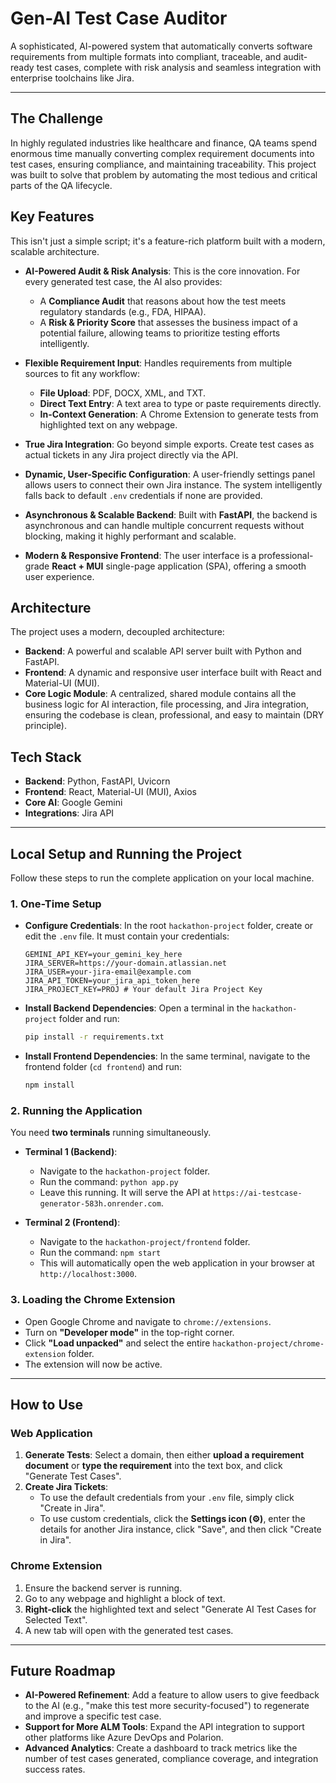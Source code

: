 # Gen-AI Test Case Auditor

A sophisticated, AI-powered system that automatically converts software requirements from multiple formats into compliant, traceable, and audit-ready test cases, complete with risk analysis and seamless integration with enterprise toolchains like Jira.

---

## The Challenge

In highly regulated industries like healthcare and finance, QA teams spend enormous time manually converting complex requirement documents into test cases, ensuring compliance, and maintaining traceability. This project was built to solve that problem by automating the most tedious and critical parts of the QA lifecycle.

## Key Features

This isn't just a simple script; it's a feature-rich platform built with a modern, scalable architecture.

- **AI-Powered Audit & Risk Analysis**: This is the core innovation. For every generated test case, the AI also provides:

  - A **Compliance Audit** that reasons about how the test meets regulatory standards (e.g., FDA, HIPAA).
  - A **Risk & Priority Score** that assesses the business impact of a potential failure, allowing teams to prioritize testing efforts intelligently.

- **Flexible Requirement Input**: Handles requirements from multiple sources to fit any workflow:

  - **File Upload**: PDF, DOCX, XML, and TXT.
  - **Direct Text Entry**: A text area to type or paste requirements directly.
  - **In-Context Generation**: A Chrome Extension to generate tests from highlighted text on any webpage.

- **True Jira Integration**: Go beyond simple exports. Create test cases as actual tickets in any Jira project directly via the API.

- **Dynamic, User-Specific Configuration**: A user-friendly settings panel allows users to connect their own Jira instance. The system intelligently falls back to default `.env` credentials if none are provided.

- **Asynchronous & Scalable Backend**: Built with **FastAPI**, the backend is asynchronous and can handle multiple concurrent requests without blocking, making it highly performant and scalable.

- **Modern & Responsive Frontend**: The user interface is a professional-grade **React + MUI** single-page application (SPA), offering a smooth user experience.

## Architecture

The project uses a modern, decoupled architecture:

- **Backend**: A powerful and scalable API server built with Python and FastAPI.
- **Frontend**: A dynamic and responsive user interface built with React and Material-UI (MUI).
- **Core Logic Module**: A centralized, shared module contains all the business logic for AI interaction, file processing, and Jira integration, ensuring the codebase is clean, professional, and easy to maintain (DRY principle).

## Tech Stack

- **Backend**: Python, FastAPI, Uvicorn
- **Frontend**: React, Material-UI (MUI), Axios
- **Core AI**: Google Gemini
- **Integrations**: Jira API

---

## Local Setup and Running the Project

Follow these steps to run the complete application on your local machine.

### 1. One-Time Setup

- **Configure Credentials**: In the root `hackathon-project` folder, create or edit the `.env` file. It must contain your credentials:

  ```
  GEMINI_API_KEY=your_gemini_key_here
  JIRA_SERVER=https://your-domain.atlassian.net
  JIRA_USER=your-jira-email@example.com
  JIRA_API_TOKEN=your_jira_api_token_here
  JIRA_PROJECT_KEY=PROJ # Your default Jira Project Key
  ```

- **Install Backend Dependencies**: Open a terminal in the `hackathon-project` folder and run:

  ```bash
  pip install -r requirements.txt
  ```

- **Install Frontend Dependencies**: In the same terminal, navigate to the frontend folder (`cd frontend`) and run:
  ```bash
  npm install
  ```

### 2. Running the Application

You need **two terminals** running simultaneously.

- **Terminal 1 (Backend)**:

  - Navigate to the `hackathon-project` folder.
  - Run the command: `python app.py`
  - Leave this running. It will serve the API at `https://ai-testcase-generator-583h.onrender.com`.

- **Terminal 2 (Frontend)**:
  - Navigate to the `hackathon-project/frontend` folder.
  - Run the command: `npm start`
  - This will automatically open the web application in your browser at `http://localhost:3000`.

### 3. Loading the Chrome Extension

- Open Google Chrome and navigate to `chrome://extensions`.
- Turn on **"Developer mode"** in the top-right corner.
- Click **"Load unpacked"** and select the entire `hackathon-project/chrome-extension` folder.
- The extension will now be active.

---

## How to Use

### Web Application

1.  **Generate Tests**: Select a domain, then either **upload a requirement document** or **type the requirement** into the text box, and click "Generate Test Cases".
2.  **Create Jira Tickets**:
    - To use the default credentials from your `.env` file, simply click "Create in Jira".
    - To use custom credentials, click the **Settings icon (⚙️)**, enter the details for another Jira instance, click "Save", and then click "Create in Jira".

### Chrome Extension

1.  Ensure the backend server is running.
2.  Go to any webpage and highlight a block of text.
3.  **Right-click** the highlighted text and select "Generate AI Test Cases for Selected Text".
4.  A new tab will open with the generated test cases.

---

## Future Roadmap

- **AI-Powered Refinement**: Add a feature to allow users to give feedback to the AI (e.g., "make this test more security-focused") to regenerate and improve a specific test case.
- **Support for More ALM Tools**: Expand the API integration to support other platforms like Azure DevOps and Polarion.
- **Advanced Analytics**: Create a dashboard to track metrics like the number of test cases generated, compliance coverage, and integration success rates.

<!-- # AI-Powered Test Case Generator

A sophisticated, AI-powered system that automatically converts software requirements from multiple formats into compliant, traceable test cases and seamlessly integrates with enterprise toolchains like Jira.

---

## The Challenge

In highly regulated industries like healthcare and finance, QA teams spend enormous time manually converting complex requirement documents into test cases, ensuring compliance, and maintaining traceability. This project was built to solve that problem by automating the most tedious parts of the QA lifecycle.

## Key Features

This isn't just a simple script; it's a feature-rich platform built with a modern, scalable architecture.

- **Multi-Format Requirement Ingestion**: Handles requirements from various document formats, including **PDF, DOCX, XML, and TXT**.
- **Domain-Agnostic AI**: The AI's expertise can be dynamically configured via the UI to generate relevant test cases for any domain (e.g., Healthcare, Finance, E-commerce).
- **True Jira Integration**: Go beyond simple exports. Create test cases as actual tickets in any Jira project directly via the API.
- **Dynamic, User-Specific Configuration**: A user-friendly settings panel allows users to connect their own Jira instance. The system intelligently falls back to default `.env` credentials if none are provided.
- **Asynchronous & Scalable Backend**: Built with **FastAPI**, the backend is asynchronous and can handle multiple concurrent requests without blocking, making it highly performant and scalable.
- **Modern & Responsive Frontend**: The user interface is a professional-grade **React + MUI** single-page application (SPA), offering a smooth user experience.
- **Browser Extension for In-Context Generation**: A fully functional **Chrome Extension** allows users to generate test cases from highlighted text on *any* webpage, seamlessly integrating the tool into their existing workflows.

## Architecture

The project uses a modern, decoupled architecture:

- **Backend**: A powerful and scalable API server built with Python and FastAPI.
- **Frontend**: A dynamic and responsive user interface built with React and Material-UI (MUI).
- **Core Logic Module**: A centralized, shared module contains all the business logic for AI interaction, file processing, and Jira integration, ensuring the codebase is clean, professional, and easy to maintain (DRY principle).

## Tech Stack

- **Backend**: Python, FastAPI, Uvicorn
- **Frontend**: React, Material-UI (MUI), Axios
- **Core AI**: Google Gemini
- **Integrations**: Jira API

---

## Local Setup and Running the Project

Follow these steps to run the complete application on your local machine.

### 1. One-Time Setup

- **Configure Credentials**: In the root `hackathon-project` folder, create or edit the `.env` file. It must contain your credentials:
  ```
  GEMINI_API_KEY=your_gemini_key_here
  JIRA_SERVER=https://your-domain.atlassian.net
  JIRA_USER=your-jira-email@example.com
  JIRA_API_TOKEN=your_jira_api_token_here
  JIRA_PROJECT_KEY=PROJ # Your default Jira Project Key
  ```

- **Install Backend Dependencies**: Open a terminal in the `hackathon-project` folder and run:
  ```bash
  pip install -r requirements.txt
  ```

- **Install Frontend Dependencies**: In the same terminal, navigate to the frontend folder (`cd frontend`) and run:
  ```bash
  npm install
  ```

### 2. Running the Application

You need **two terminals** running simultaneously.

- **Terminal 1 (Backend)**:
  - Navigate to the `hackathon-project` folder.
  - Run the command: `python app.py`
  - Leave this running. It will serve the API at `https://ai-testcase-generator-583h.onrender.com`.

- **Terminal 2 (Frontend)**:
  - Navigate to the `hackathon-project/frontend` folder.
  - Run the command: `npm start`
  - This will automatically open the web application in your browser at `http://localhost:3000`.

### 3. Loading the Chrome Extension

- Open Google Chrome and navigate to `chrome://extensions`.
- Turn on **"Developer mode"** in the top-right corner.
- Click **"Load unpacked"** and select the entire `hackathon-project/chrome-extension` folder.
- The extension will now be active.

---

## How to Use

### Web Application

1.  **Generate Tests**: Select a domain, upload a requirement document, and click "Generate Test Cases".
2.  **Create Jira Tickets**:
    - To use the default credentials from your `.env` file, simply click "Create in Jira".
    - To use custom credentials, click the **Settings icon (⚙️)**, enter the details for another Jira instance, click "Save", and then click "Create in Jira".

### Chrome Extension

1.  Ensure the backend server is running.
2.  Go to any webpage and highlight a block of text.
3.  **Right-click** the highlighted text and select "Generate AI Test Cases for Selected Text".
4.  A new tab will open with the generated test cases.

---

## Future Roadmap

- **AI-Powered Refinement**: Add a feature to allow users to give feedback to the AI (e.g., "make this test more security-focused") to regenerate and improve a specific test case.
- **Support for More ALM Tools**: Expand the API integration to support other platforms like Azure DevOps and Polarion.
- **Advanced Analytics**: Create a dashboard to track metrics like the number of test cases generated, compliance coverage, and integration success rates. -->
